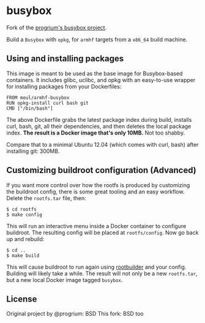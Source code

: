 # busybox

Fork of the [progrium's busybox project](https://github.com/progrium/busybox).

Build a `Busybox` with `opkg`, for `armhf` targets from a `x86_64` build machine.

## Using and installing packages

This image is meant to be used as the base image for Busybox-based containers. It includes glibc, uclibc, and opkg with an easy-to-use wrapper for installing packages from your Dockerfiles:

	FROM moul/armhf-busybox
	RUN opkg-install curl bash git
	CMD ["/bin/bash"]

The above Dockerfile grabs the latest package index during build, installs curl, bash, git, all their dependencies, and then deletes the local package index. **The result is a Docker image that's only 10MB.** Not too shabby.

Compare that to a minimal Ubuntu 12.04 (which comes with curl, bash) after installing git: 300MB.

## Customizing buildroot configuration (Advanced)

If you want more control over how the rootfs is produced by customizing the buildroot config, there is some great tooling and an easy workflow. Delete the `rootfs.tar` file, then:

	$ cd rootfs
	$ make config

This will run an interactive menu inside a Docker container to configure buildroot. The resulting config will be placed at `rootfs/config`. Now go back up and rebuild:

	$ cd ..
	$ make build

This will cause buildroot to run again using [rootbuilder](https://github.com/progrium/rootbuilder) and your config. Building will likely take a while. The result will not only be a new `rootfs.tar`, but a new local Docker image tagged `busybox`.

## License

Original project by @progrium: BSD
This fork: BSD too
